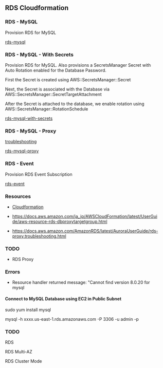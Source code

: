 ## RDS Cloudformation

### RDS - MySQL

Provision RDS for MySQL

[rds-mysql](rds-mysql.yaml)

### RDS - MySQL - With Secrets

Provision RDS for MySQL. Also provisions a SecretsManager Secret with Auto Rotation enabled for the Database Password.

First the Secret is created using AWS::SecretsManager::Secret

Next, the Secret is associated with the Database via AWS::SecretsManager::SecretTargetAttachment

After the Secret is attached to the database, we enable rotation using AWS::SecretsManager::RotationSchedule

[rds-mysql-with-secrets](rds-mysql-with-secrets.yaml)

### RDS - MySQL - Proxy

[troubleshooting](https://docs.aws.amazon.com/AmazonRDS/latest/AuroraUserGuide/rds-proxy.troubleshooting.html)

[rds-mysql-proxy](rds-mysql-proxy.yaml)

### RDS - Event

Provision RDS Event Subscription

[rds-event](rds-event.yaml)

### Resources

- [Cloudformation](https://docs.aws.amazon.com/AWSCloudFormation/latest/UserGuide/AWS_RDS.html)

- https://docs.aws.amazon.com/ja_jp/AWSCloudFormation/latest/UserGuide/aws-resource-rds-dbproxytargetgroup.html

- https://docs.aws.amazon.com/AmazonRDS/latest/AuroraUserGuide/rds-proxy.troubleshooting.html

### TODO

- RDS Proxy

### Errors

- Resource handler returned message: "Cannot find version 8.0.20 for mysql


#### Connect to MySQL Database using EC2 in Public Subnet

sudo yum install mysql

mysql -h xxxx.us-east-1.rds.amazonaws.com -P 3306 -u admin -p



### TODO

RDS 

RDS Multi-AZ

RDS Cluster Mode
